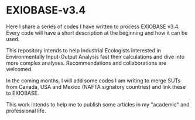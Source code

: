 # EXIOBASE-v3.4
Here I share a series of codes I have written to process EXIOBASE v3.4. Every code will have a short description at the beginning and how it can be used. 

This repository intends to help Industrial Ecologists interested in Environmentally Input-Output Analysis fast their calculations and dive into more complex analyses. Recommendations and collaborations are welcomed.

In the coming months, I will add some codes I am writing to merge SUTs from Canada, USA and Mexico (NAFTA signatory countries) and link these to EXIOBASE. 

This work intends to help me to publish some articles in my "academic" and professional life.
